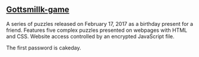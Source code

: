 ## [Gottsmillk-game](https://biggestcookie.github.io/Gottsmillk-game/)

A series of puzzles released on February 17, 2017 as a birthday present for a friend.
Features five complex puzzles presented on webpages with HTML and CSS. Website access controlled by an encrypted JavaScript file.

The first password is cakeday.
